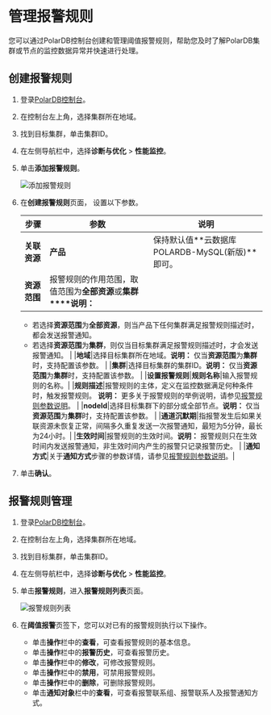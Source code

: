 # 管理报警规则

您可以通过PolarDB控制台创建和管理阈值报警规则，帮助您及时了解PolarDB集群或节点的监控数据异常并快速进行处理。

## 创建报警规则

1.  登录[PolarDB控制台](https://polardb.console.aliyun.com/)。

2.  在控制台左上角，选择集群所在地域。

3.  找到目标集群，单击集群ID。

4.  在左侧导航栏中，选择**诊断与优化** \> **性能监控**。

5.  单击**添加报警规则**。

    ![添加报警规则](https://static-aliyun-doc.oss-cn-hangzhou.aliyuncs.com/assets/img/zh-CN/0440359951/p67079.png)

6.  在**创建报警规则**页面， 设置以下参数。

    |步骤|参数|说明|
    |--|--|--|
    |**关联资源**|**产品**|保持默认值**云数据库POLARDB-MySQL\(新版\)**即可。|
    |**资源范围**|报警规则的作用范围，取值范围为**全部资源**或**集群****说明：**

    -   若选择**资源范围**为**全部资源**，则当产品下任何集群满足报警规则描述时，都会发送报警通知。
    -   若选择**资源范围**为**集群**，则仅当目标集群满足报警规则描述时，才会发送报警通知。 |
    |**地域**|选择目标集群所在地域。**说明：** 仅当**资源范围**为**集群**时，支持配置该参数。 |
    |**集群**|选择目标集群的集群ID。**说明：** 仅当**资源范围**为**集群**时，支持配置该参数。 |
    |**设置报警规则**|**规则名称**|输入报警规则的名称。|
    |**规则描述**|报警规则的主体，定义在监控数据满足何种条件时，触发报警规则。 **说明：** 更多关于报警规则的举例说明，请参见[报警规则参数说明](/cn.zh-CN/报警服务/报警规则/报警规则参数说明.md)。 |
    |**nodeId**|选择目标集群下的部分或全部节点。**说明：** 仅当**资源范围**为**集群**时，支持配置该参数。 |
    |**通道沉默期**|指报警发生后如果关联资源未恢复正常，间隔多久重复发送一次报警通知，最短为5分钟，最长为24小时。|
    |**生效时间**|报警规则的生效时间。**说明：** 报警规则只在生效时间内发送报警通知，非生效时间内产生的报警只记录报警历史。 |
    |**通知方式**|关于**通知方式**步骤的参数详情，请参见[报警规则参数说明](/cn.zh-CN/报警服务/报警规则/报警规则参数说明.md)。|

7.  单击**确认**。


## 报警规则管理

1.  登录[PolarDB控制台](https://polardb.console.aliyun.com/)。

2.  在控制台左上角，选择集群所在地域。

3.  找到目标集群，单击集群ID。

4.  在左侧导航栏中，选择**诊断与优化** \> **性能监控**。

5.  单击**报警规则**，进入**报警规则列表**页面。

    ![报警规则列表](https://static-aliyun-doc.oss-cn-hangzhou.aliyuncs.com/assets/img/zh-CN/0440359951/p67094.png)

6.  在**阈值报警**页签下，您可以对已有的报警规则执行以下操作。

    -   单击**操作**栏中的**查看**，可查看报警规则的基本信息。
    -   单击**操作**栏中的**报警历史**，可查看报警历史。
    -   单击**操作**栏中的**修改**，可修改报警规则。
    -   单击**操作**栏中的**禁用**，可禁用报警规则。
    -   单击**操作**栏中的**删除**，可删除报警规则。
    -   单击**通知对象**栏中的**查看**，可查看报警联系组、报警联系人及报警通知方式。

